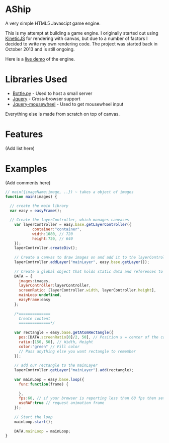 # AShip
A very simple HTML5 Javascipt game engine.

This is my attempt at building a game engine. I originally started out using 
<a href="https://github.com/ericdrowell/KineticJS/">KineticJS</a> for rendering with canvas, but due to a number of factors I decided to write my own rendering code. The project was started back in October 2013 and is still ongoing.

Here is a <a href="http://maddix.github.io/AShip/">live demo</a> of the engine.

# Libraries Used

- <a href="https://github.com/bottlepy/bottle">Bottle.py</a> - Used to host a small server
- <a href="http://jquery.com">Jquery</a> - Cross-browser support
- <a href="https://github.com/jquery/jquery-mousewheel/">Jquery-mousewheel</a> - Used to get mousewheel input

Everything else is made from scratch on top of canvas.

# Features

(Add list here)

# Examples

(Add comments here)

```javascript
// main({imageName:image, ..}) ~ takes a object of images
function main(images) {
  
  // create the main library
  var easy = easyFrame();

  // Create the layerController, which manages canvases
	var layerController = easy.base.getLayerController({
			container:"container",
			width:1080, // 720
			height:720, // 640
	});
	layerController.createDiv();
	
	// Create a canvas to draw images on and add it to the layerController
	layerController.addLayer("mainLayer", easy.base.getLayer());
	
	// Create a global object that holds static data and references to other important objects
	DATA = {
	  images:images,
	  layerController:layerController,
	  screenRatio: [layerController.width, layerController.height],
	  mainLoop:undefined,
	  easyFrame:easy
	};
	
	/*==============
	  Create content
	  ==============*/
	
	var rectangle = easy.base.getAtomRectangle({
	  pos:[DATA.screenRatio[0]/2, 50], // Position x = center of the canvas, y = 50
	  ratio:[150, 50], // Width, Height
	  color:"green" // Fill color
	  // Pass anything else you want rectangle to remember
	});
	
	// add our rectangle to the mainLayer
	layerController.getLayer("mainLayer").add(rectangle);
	
	var mainLoop = easy.base.loop({
	  func:function(frame) {
	    
	  }, 
	  fps:60, // if your browser is reporting less than 60 fps then set fps to 80 (Such is the case with opera)
	  useRAF:true // request animation frame
	});
	
	// Start the loop
	mainLoop.start();
	
	DATA.mainLoop = mainLoop;
}
```
